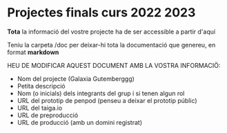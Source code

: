 # Projectes finals curs 2022 2023

**Tota** la informació del vostre projecte ha de ser accessible a partir d'aquí

Teniu la carpeta /doc per deixar-hi tota la documentació que genereu, en format __markdown__

HEU DE MODIFICAR AQUEST DOCUMENT AMB LA VOSTRA INFORMACIÖ:
* Nom del projecte (Galaxia Gutemberggg)
* Petita descripció
* Nom (o inicials) dels integrants del grup i si tenen algun rol
* URL del prototip de penpod (penseu a deixar el prototip públic)
* URL del taiga.io
* URL de preproducció 
* URL de producció (amb un domini registrat)


